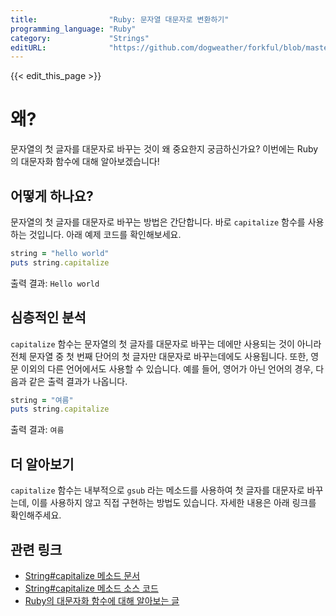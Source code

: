 ```yaml
---
title:                "Ruby: 문자열 대문자로 변환하기"
programming_language: "Ruby"
category:             "Strings"
editURL:              "https://github.com/dogweather/forkful/blob/master/content/ko/ruby/capitalizing-a-string.md"
---
```


{{< edit_this_page >}}

# 왜?
문자열의 첫 글자를 대문자로 바꾸는 것이 왜 중요한지 궁금하신가요? 이번에는 Ruby의 대문자화 함수에 대해 알아보겠습니다!

## 어떻게 하나요?
문자열의 첫 글자를 대문자로 바꾸는 방법은 간단합니다. 바로 `capitalize` 함수를 사용하는 것입니다. 아래 예제 코드를 확인해보세요.
```Ruby
string = "hello world"
puts string.capitalize
```
출력 결과: `Hello world`

## 심층적인 분석
`capitalize` 함수는 문자열의 첫 글자를 대문자로 바꾸는 데에만 사용되는 것이 아니라 전체 문자열 중 첫 번째 단어의 첫 글자만 대문자로 바꾸는데에도 사용됩니다. 또한, 영문 이외의 다른 언어에서도 사용할 수 있습니다. 예를 들어, 영어가 아닌 언어의 경우, 다음과 같은 출력 결과가 나옵니다.
```Ruby
string = "여름"
puts string.capitalize
```
출력 결과: `여름`

## 더 알아보기
`capitalize` 함수는 내부적으로 `gsub` 라는 메소드를 사용하여 첫 글자를 대문자로 바꾸는데, 이를 사용하지 않고 직접 구현하는 방법도 있습니다. 자세한 내용은 아래 링크를 확인해주세요.

## 관련 링크
- [String#capitalize 메소드 문서](https://docs.ruby-lang.org/en/2.6.0/String.html#method-i-capitalize)
- [String#capitalize 메소드 소스 코드](https://github.com/ruby/ruby/blob/master/string.c#L2745)
- [Ruby의 대문자화 함수에 대해 알아보는 글](https://www.justinamon.com/code/capitalize-a-string-in-ruby-using-the-correct-encoding-for-i18n/)